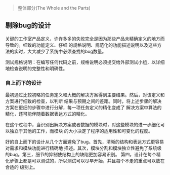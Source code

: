 > 整体部分(The Whole and the Parts)

## 剔除bug的设计

关键的工作室产品定义，许许多多的失败完全是因为那些产品未精确定义的地方而导致的。细致的功能定义、仔细
的规格说明、规范化的功能描述说明以及这些方法的实时，大大减少了系统中必须查找的bug数量。

测试规格说明：在编写任何代码之前，规格说明必须提交给外部测试小组，以详细地检查说明的完整性和明确性。

### 自上而下的设计

最初通过比较初略的任务定义和大概的解决方案得到主要结果。然后，对该定义和方案进行细致的检查，以判断
结果与预期之间的差距。同时，将上述步骤的解决方案在更细的步骤中进行分解，每一项任务定义的精化变成了
解决方案中算法的精化，还可能伴随着数据表达方式的精化。

在这个过程中，当识别出解决方案或者数据的模块时，对这些模块的进一步细化可以独立于其他的工作，而模块
的大小决定了程序的适用性和可变化的程度。

好的自上而下的设计从几个方面避免了bug。首先，清晰的结构和表达方式更容易对需求和模块功能进行精确地
描述。其次，模块分割和模块独立性避免了系统级的bug。第三，细节的抑制使结构上的缺陷更加容易识别。
第四，设计在每个精化步骤上都是可以测试的，所以测试可以尽早开始，并且每个不走的重点可以放在合适的
级别上。
